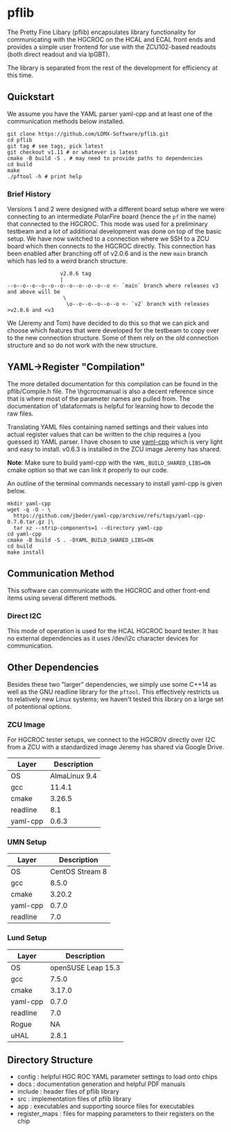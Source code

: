 # pflib

The Pretty Fine Libary (pflib) encapsulates library functionality for communicating with the HGCROC on the HCAL and ECAL front ends and provides a simple user frontend for use with the ZCU102-based readouts (both direct readout and via lpGBT).

The library is separated from the rest of the development for efficiency at this time.

## Quickstart
We assume you have the YAML parser yaml-cpp and at least one of the communication methods below installed.
```
git clone https://github.com/LDMX-Software/pflib.git
cd pflib
git tag # see tags, pick latest
git checkout v1.11 # or whatever is latest
cmake -B build -S . # may need to provide paths to dependencies
cd build
make
./pftool -h # print help
```

### Brief History
Versions 1 and 2 were designed with a different board setup where we were connecting to
an intermediate *P*olar*F*ire board (hence the `pf` in the name) that connected to the HGCROC.
This mode was used for a preliminary testbeam and a lot of additional development was done
on top of the basic setup.
We have now switched to a connection where we SSH to a ZCU board which then connects to
the HGCROC directly. This connection has been enabled after branching off of v2.0.6
and is the new `main` branch which has led to a weird branch structure.
```
                 v2.0.6 tag
                 |
--o--o--o--o--o--o--o--o--o--o--o <- `main` branch where releases v3 and above will be
                  \
                   \o--o--o--o--o--o <- `v2` branch with releases >v2.0.6 and <v3
```
We (Jeremy and Tom) have decided to do this so that we can pick and choose which
features that were developed for the testbeam to copy over to the new connection
structure. Some of them rely on the old connection structure and so do not work
with the new structure.

## YAML->Register "Compilation"
The more detailed documentation for this compilation can be found in the pflib/Compile.h file.
The \hgcrocmanual is also a decent reference since that is where most of the parameter names are pulled from.
The documentation of \dataformats is helpful for learning how to decode the raw files.

Translating YAML files containing named settings and their values into actual register values that can be written to the chip requires a (you guessed it) YAML parser. 
I have chosen to use [yaml-cpp](https://github.com/jbeder/yaml-cpp) which is very light and easy to install.
v0.6.3 is installed in the ZCU image Jeremy has shared.

**Note**: Make sure to build yaml-cpp with the `YAML_BUILD_SHARED_LIBS=ON` cmake option so that we can link it properly to our code.

An outline of the terminal commands necessary to install yaml-cpp is given below.

```
mkdir yaml-cpp
wget -q -O - \
  https://github.com/jbeder/yaml-cpp/archive/refs/tags/yaml-cpp-0.7.0.tar.gz |\
  tar xz --strip-components=1 --directory yaml-cpp
cd yaml-cpp
cmake -B build -S . -DYAML_BUILD_SHARED_LIBS=ON
cd build
make install
```

## Communication Method

This software can communicate with the HGCROC and other front-end items using several different methods.

### Direct I2C
This mode of operation is used for the HCAL HGCROC board tester.
It has no external dependencies as it uses /dev/i2c character devices for communication.
 
## Other Dependencies
Besides these two "larger" dependencies, we simply use some C++14 as well as the GNU readline library for the `pftool`.
This effectively restricts us to relatively new Linux systems; we haven't tested this library on a large set of potentional options.

### ZCU Image
For HGCROC tester setups, we connect to the HGCROV directly over I2C from
a ZCU with a standardized image Jeremy has shared via Google Drive.

Layer | Description
---|---
OS | AlmaLinux 9.4
gcc | 11.4.1
cmake | 3.26.5
readline | 8.1
yaml-cpp | 0.6.3

### UMN Setup
Layer | Description
---|---
OS | CentOS Stream 8
gcc | 8.5.0
cmake | 3.20.2
yaml-cpp | 0.7.0
readline | 7.0

### Lund Setup
Layer | Description
---|---
OS | openSUSE Leap 15.3
gcc | 7.5.0
cmake | 3.17.0
yaml-cpp | 0.7.0
readline | 7.0
Rogue | NA
uHAL | 2.8.1

## Directory Structure
- config : helpful HGC ROC YAML parameter settings to load onto chips
- docs : documentation generation and helpful PDF manuals
- include : header files of pflib library
- src : implementation files of pflib library
- app : executables and supporting source files for executables
- register_maps : files for mapping parameters to their registers on the chip

